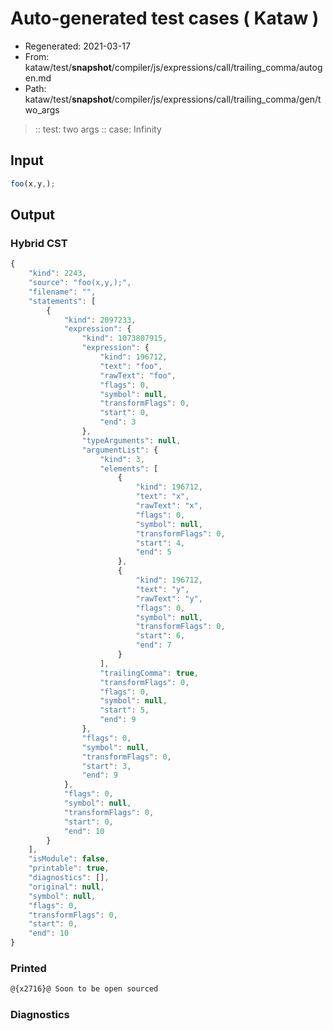 # Auto-generated test cases ( Kataw )
- Regenerated: 2021-03-17
- From: kataw/test/__snapshot__/compiler/js/expressions/call/trailing_comma/autogen.md
- Path: kataw/test/__snapshot__/compiler/js/expressions/call/trailing_comma/gen/two_args
> :: test: two args
> :: case: Infinity
## Input

`````js
foo(x,y,);
`````

## Output

### Hybrid CST

```javascript
{
    "kind": 2243,
    "source": "foo(x,y,);",
    "filename": "",
    "statements": [
        {
            "kind": 2097233,
            "expression": {
                "kind": 1073807915,
                "expression": {
                    "kind": 196712,
                    "text": "foo",
                    "rawText": "foo",
                    "flags": 0,
                    "symbol": null,
                    "transformFlags": 0,
                    "start": 0,
                    "end": 3
                },
                "typeArguments": null,
                "argumentList": {
                    "kind": 3,
                    "elements": [
                        {
                            "kind": 196712,
                            "text": "x",
                            "rawText": "x",
                            "flags": 0,
                            "symbol": null,
                            "transformFlags": 0,
                            "start": 4,
                            "end": 5
                        },
                        {
                            "kind": 196712,
                            "text": "y",
                            "rawText": "y",
                            "flags": 0,
                            "symbol": null,
                            "transformFlags": 0,
                            "start": 6,
                            "end": 7
                        }
                    ],
                    "trailingComma": true,
                    "transformFlags": 0,
                    "flags": 0,
                    "symbol": null,
                    "start": 5,
                    "end": 9
                },
                "flags": 0,
                "symbol": null,
                "transformFlags": 0,
                "start": 3,
                "end": 9
            },
            "flags": 0,
            "symbol": null,
            "transformFlags": 0,
            "start": 0,
            "end": 10
        }
    ],
    "isModule": false,
    "printable": true,
    "diagnostics": [],
    "original": null,
    "symbol": null,
    "flags": 0,
    "transformFlags": 0,
    "start": 0,
    "end": 10
}
```

### Printed

```javascript
@{x2716}@ Soon to be open sourced
```

### Diagnostics

```javascript

```

